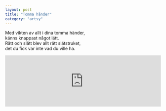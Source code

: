 ```yaml
---
layout: post
title: "Tomma händer"
category: "artsy"
---
```


Med vikten av allt i dina tomma händer,<br />
känns knappast något lätt.<br />
Rätt och slätt blev allt rätt slätstruket,<br />
det du fick var inte vad du ville ha.

<iframe width="100%" height="166" scrolling="no" frameborder="no" src="https://w.soundcloud.com/player/?url=https%3A//api.soundcloud.com/tracks/188278867&amp;color=ff5500&amp;auto_play=false&amp;hide_related=false&amp;show_comments=true&amp;show_user=true&amp;show_reposts=false"></iframe>

